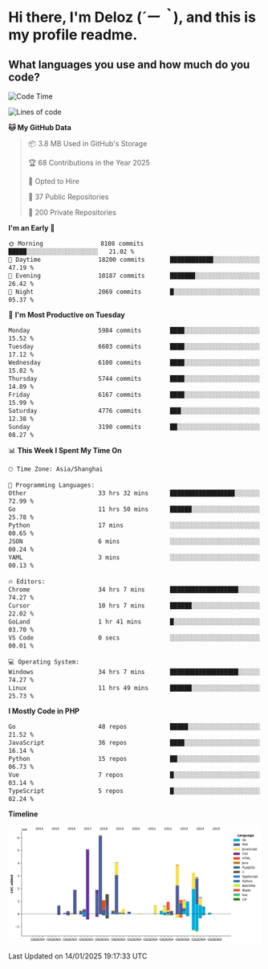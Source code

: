 # **Hi there, I'm Deloz (*´ー｀*), and this is my profile readme.**

## **What languages you use and how much do you code?**

<!--START_SECTION:waka-->
![Code Time](http://img.shields.io/badge/Code%20Time-5%2C501%20hrs%2028%20mins-blue)

![Lines of code](https://img.shields.io/badge/From%20Hello%20World%20I%27ve%20Written-42.3%20million%20lines%20of%20code-blue)

**🐱 My GitHub Data** 

> 📦 3.8 MB Used in GitHub's Storage 
 > 
> 🏆 68 Contributions in the Year 2025
 > 
> 💼 Opted to Hire
 > 
> 📜 37 Public Repositories 
 > 
> 🔑 200 Private Repositories 
 > 
**I'm an Early 🐤** 

```text
🌞 Morning                8108 commits        █████░░░░░░░░░░░░░░░░░░░░   21.02 % 
🌆 Daytime                18200 commits       ████████████░░░░░░░░░░░░░   47.19 % 
🌃 Evening                10187 commits       ███████░░░░░░░░░░░░░░░░░░   26.42 % 
🌙 Night                  2069 commits        █░░░░░░░░░░░░░░░░░░░░░░░░   05.37 % 
```
📅 **I'm Most Productive on Tuesday** 

```text
Monday                   5984 commits        ████░░░░░░░░░░░░░░░░░░░░░   15.52 % 
Tuesday                  6603 commits        ████░░░░░░░░░░░░░░░░░░░░░   17.12 % 
Wednesday                6100 commits        ████░░░░░░░░░░░░░░░░░░░░░   15.82 % 
Thursday                 5744 commits        ████░░░░░░░░░░░░░░░░░░░░░   14.89 % 
Friday                   6167 commits        ████░░░░░░░░░░░░░░░░░░░░░   15.99 % 
Saturday                 4776 commits        ███░░░░░░░░░░░░░░░░░░░░░░   12.38 % 
Sunday                   3190 commits        ██░░░░░░░░░░░░░░░░░░░░░░░   08.27 % 
```


📊 **This Week I Spent My Time On** 

```text
🕑︎ Time Zone: Asia/Shanghai

💬 Programming Languages: 
Other                    33 hrs 32 mins      ██████████████████░░░░░░░   72.99 % 
Go                       11 hrs 50 mins      ██████░░░░░░░░░░░░░░░░░░░   25.78 % 
Python                   17 mins             ░░░░░░░░░░░░░░░░░░░░░░░░░   00.65 % 
JSON                     6 mins              ░░░░░░░░░░░░░░░░░░░░░░░░░   00.24 % 
YAML                     3 mins              ░░░░░░░░░░░░░░░░░░░░░░░░░   00.13 % 

🔥 Editors: 
Chrome                   34 hrs 7 mins       ███████████████████░░░░░░   74.27 % 
Cursor                   10 hrs 7 mins       ██████░░░░░░░░░░░░░░░░░░░   22.02 % 
GoLand                   1 hr 41 mins        █░░░░░░░░░░░░░░░░░░░░░░░░   03.70 % 
VS Code                  0 secs              ░░░░░░░░░░░░░░░░░░░░░░░░░   00.01 % 

💻 Operating System: 
Windows                  34 hrs 7 mins       ███████████████████░░░░░░   74.27 % 
Linux                    11 hrs 49 mins      ██████░░░░░░░░░░░░░░░░░░░   25.73 % 
```

**I Mostly Code in PHP** 

```text
Go                       48 repos            █████░░░░░░░░░░░░░░░░░░░░   21.52 % 
JavaScript               36 repos            ████░░░░░░░░░░░░░░░░░░░░░   16.14 % 
Python                   15 repos            ██░░░░░░░░░░░░░░░░░░░░░░░   06.73 % 
Vue                      7 repos             █░░░░░░░░░░░░░░░░░░░░░░░░   03.14 % 
TypeScript               5 repos             █░░░░░░░░░░░░░░░░░░░░░░░░   02.24 % 
```



**Timeline**

![Lines of Code chart](https://raw.githubusercontent.com/deloz/deloz/main/assets/bar_graph.png)


 Last Updated on 14/01/2025 19:17:33 UTC
<!--END_SECTION:waka-->

